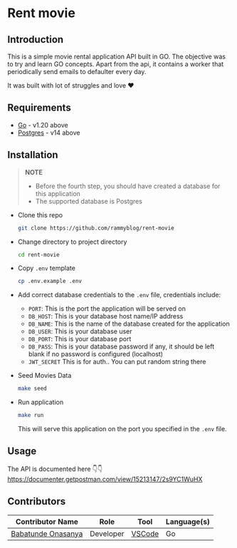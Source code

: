 # Rent movie

## Introduction

This is a simple movie rental application API built in GO. The objective was to try and learn GO concepts. Apart from the api, it contains a worker that periodically send emails to defaulter every day.

It was built with lot of struggles and love ❤️

## Requirements

- [Go](https://golang.org) - v1.20 above
- [Postgres](https://mysql.com) - v14 above

## Installation

> **NOTE**</br>
>
> - Before the fourth step, you should have created a database for this application
> - The supported database is Postgres

- Clone this repo

  ```bash
  git clone https://github.com/rammyblog/rent-movie
  ```

- Change directory to project directory

  ```bash
  cd rent-movie
  ```

- Copy `.env` template

  ```bash
  cp .env.example .env
  ```

- Add correct database credentials to the `.env` file, credentials include:

  - `PORT`: This is the port the application will be served on
  - `DB_HOST`: This is your database host name/IP address
  - `DB_NAME`: This is the name of the database created for the application
  - `DB_USER`: This is your database user
  - `DB_PORT`: This is your database port
  - `DB_PASS`: This is your database password if any, it should be left blank if no password is configured (localhost)
  - `JWT_SECRET` This is for auth.. You can put random string there

- Seed Movies Data

  ```bash
  make seed
  ```

- Run application

  ```bash
  make run
  ```

  This will serve this application on the port you specified in the `.env` file.

## Usage
The API is documented here 👇👇
https://documenter.getpostman.com/view/15213147/2s9YC1WuHX
## Contributors

| Contributor Name                                       | Role      | Tool                                    | Language(s) |
| ------------------------------------------------------ | --------- | --------------------------------------- | ----------- |
| [Babatunde Onasanya](https://twitter.com/simply_rammy) | Developer | [VSCode](https://code.visualstudio.com) | Go          |
